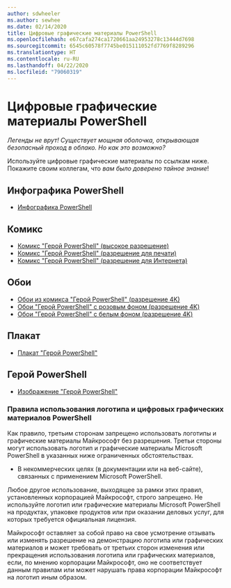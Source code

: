```yaml
---
author: sdwheeler
ms.author: sewhee
ms.date: 02/14/2020
title: Цифровые графические материалы PowerShell
ms.openlocfilehash: e67cafa274ca1720661aa24953278c13444d7698
ms.sourcegitcommit: 6545c60578f7745be015111052fd7769f8289296
ms.translationtype: HT
ms.contentlocale: ru-RU
ms.lasthandoff: 04/22/2020
ms.locfileid: "79060319"
---
```

# <a name="powershell-digital-art"></a>Цифровые графические материалы PowerShell

*Легенды не врут! Существует мощная оболочка, открывающая безопасный проход в облако. Но как это возможно?*

Используйте цифровые графические материалы по ссылкам ниже. Покажите своим коллегам, что *вам было доверено тайное знание*!

## <a name="powershell-infographic"></a>Инфографика PowerShell

- [Инфографика PowerShell](https://github.com/MicrosoftDocs/PowerShell-Docs/blob/staging/assets/PowerShell_7_Infographic.pdf)

## <a name="comic"></a>Комикс

- [Комикс "Герой PowerShell" (высокое разрешение)](https://aka.ms/powershellherocomic_highres)
- [Комикс "Герой PowerShell" (разрешение для печати)](https://aka.ms/powershellherocomic_print)
- [Комикс "Герой PowerShell" (разрешение для Интернета)](https://aka.ms/powershellherocomic_web)

## <a name="wallpaper"></a>Обои

- [Обои из комикса "Герой PowerShell" (разрешение 4K)](https://aka.ms/powershellherowallpaper)
- [Обои "Герой PowerShell" с розовым фоном (разрешение 4K)](https://aka.ms/powershellherowallpaper1)
- [Обои "Герой PowerShell" с белым фоном (разрешение 4K)](https://aka.ms/powershellherowallpaper2)

## <a name="poster"></a>Плакат

- [Плакат "Герой PowerShell"](https://aka.ms/powershellheroposter)

## <a name="powershell-hero"></a>Герой PowerShell

- [Изображение "Герой PowerShell"](https://aka.ms/powershellhero)

### <a name="microsoft-powershell-logo-and-digital-art-guidelines"></a>Правила использования логотипа и цифровых графических материалов PowerShell

Как правило, третьим сторонам запрещено использовать логотипы и графические материалы Майкрософт без разрешения. Третьи стороны могут использовать логотип и графические материалы Microsoft PowerShell в указанных ниже ограниченных обстоятельствах.

- В некоммерческих целях (в документации или на веб-сайте), связанных с применением Microsoft PowerShell.

Любое другое использование, выходящее за рамки этих правил, установленных корпорацией Майкрософт, строго запрещено. Не используйте логотип или графические материалы Microsoft PowerShell на продуктах, упаковке продуктов или при оказании деловых услуг, для которых требуется официальная лицензия.

Майкрософт оставляет за собой право на свое усмотрение отзывать или изменять разрешение на демонстрацию логотипа или графических материалов и может требовать от третьих сторон изменения или прекращения использования логотипа или графических материалов, если, по мнению корпорации Майкрософт, оно не соответствует данным правилам или может нарушать права корпорации Майкрософт на логотип иным образом.
